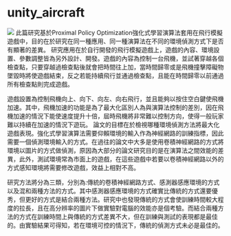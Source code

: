 # unity_aircraft

![](https://github.com/karta134033/unity_aircraft/blob/master/game.gif?raw=true)
此篇研究基於Proximal Policy Optimization強化式學習演算法套用在飛行模擬遊戲中，目的在於研究在同一種應用、同一種演算法在不同的環境偵測方式下是否有顯著的差異。
研究應用在於自行開發的飛行模擬遊戲上，遊戲的內容、環境設置、參數調整皆為另外設計、開發。遊戲的內容為控制一台飛機，並試著穿越各個檢查點，只要穿越過檢查點後就會把時間往上加，當時間歸零或是飛機撞擊障礙物墜毀時將使遊戲結束，反之若能持續飛行並通過檢查點，且能在時間歸零以前通過所有檢查點則完成遊戲。

遊戲設置為控制飛機向上、向下、向左、向右飛行，並且能夠以按住空白鍵使飛機加速。其中，飛機加速的功能是為了最大化區別人為與演算法控制的差別，因在飛機加速的情況下能使速度提升十倍，屆時飛機將非常難以控制方向，使得一般玩家難以持續在加速的情況下遊玩。
論文的目標在於檢視哪種環境偵測方法將最大化遊戲表現。強化式學習演算法需要仰賴環境的輸入作為神經網路的訓練指標，因此需要一個偵測環境輸入的方式。在過往的論文中大多是使用卷積神經網路的方式將環境以圖片的方式做偵測，原因為大部分的論文研究目的是在演算法之間效能的差異，此外，測試環境常為市面上的遊戲，在這些遊戲中若要以卷積神經網路以外的方式感知環境將需要修改遊戲，效益上相對不高。

研究方法將分為三類，分別為:傳統的卷積神經網路方式、感測器感應環境的方式以及混和兩種方法的方式。其中感測器感應環境的方式確實比傳統的方式還要優秀，但更好的方式是結合兩種方法。研究中也發現傳統的方式會使訓練時間較大程度的拉長，且在高分辨率的圖片下做實驗對電腦的效能亦是個考驗。而結合兩種方法的方式在訓練時間上與傳統的方式差異不大，但在訓練與測試的表現都是最佳的。由實驗結果可得知，若在環境可控的情況下，傳統的偵測方式未必是最佳的。
